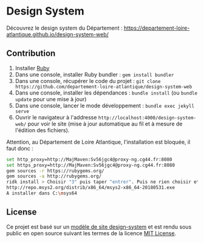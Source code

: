 # Design System

Découvrez le design system du Département : https://departement-loire-atlantique.github.io/design-system-web/

## Contribution

1. Installer [Ruby](https://www.ruby-lang.org/en/documentation/installation/)
2. Dans une console, installer Ruby bundler : `gem install bundler`
3. Dans une console, récupérer le code du projet : `git clone https://github.com/departement-loire-atlantique/design-system-web`
3. Dans une console, installer les dépendances : `bundle install` (ou `bundle update` pour une mise à jour)
4. Dans une console, lancer le mode développement : `bundle exec jekyll serve` 
5. Ouvrir le navigateur à l'addresse `http://localhost:4000/design-system-web/` pour voir le site (mise à jour automatique au fil et à mesure de l'édition des fichiers).

Attention, au Département de Loire Atlantique, l'installation est bloquée, il faut donc :

```bash
set http_proxy=http://MajMaven:Sv56jgc4@proxy-ng.cg44.fr:8080
set https_proxy=http://MajMaven:Sv56jgc4@proxy-ng.cg44.fr:8080
gem sources -r https://rubygems.org/
gem sources -a http://rubygems.org/
ridk install > Choisir "3" puis taper "entrer". Puis ne rien choisir et taper "entrer"
http://repo.msys2.org/distrib/x86_64/msys2-x86_64-20180531.exe
A installer dans C:\msys64
```

## License

Ce projet est basé sur un [modèle de site design-system](https://github.com/lundegaard/design-system-template) et est rendu sous public en open source suivant les termes de la licence [MIT License](https://opensource.org/licenses/MIT).

